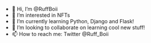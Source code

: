 - 👋 Hi, I’m @RuffBoii
- 👀 I’m interested in NFTs
- 🌱 I’m currently learning Python, Django and Flask!
- 💞️ I’m looking to collaborate on learning cool new stuff!
- 📫 How to reach me: Twitter @Ruff_Boii

<!---
RuffBoii/RuffBoii is a ✨ special ✨ repository because its `README.md` (this file) appears on your GitHub profile.
You can click the Preview link to take a look at your changes.
--->
